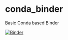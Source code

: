 # conda_binder
Basic Conda based Binder

[![Binder](https://mybinder.org/badge_logo.svg)](https://mybinder.org/v2/gh/IlvaIlska/shinyshiny.git/HEAD)
